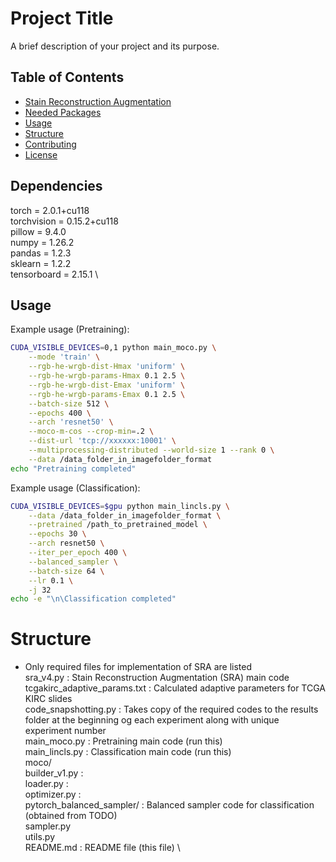 # Project Title

A brief description of your project and its purpose.

## Table of Contents
- [Stain Reconstruction Augmentation](#stain_reconst_augm)
- [Needed Packages](#reqs)
- [Usage](#usage)
- [Structure](#structure)
- [Contributing](#contributing)
- [License](#license)

## Dependencies
torch       = 2.0.1+cu118 \
torchvision = 0.15.2+cu118 \
pillow      = 9.4.0 \
numpy       = 1.26.2 \
pandas      = 1.2.3 \
sklearn     = 1.2.2 \
tensorboard = 2.15.1 \

## Usage
Example usage (Pretraining):
```bash
CUDA_VISIBLE_DEVICES=0,1 python main_moco.py \
    --mode 'train' \
    --rgb-he-wrgb-dist-Hmax 'uniform' \
    --rgb-he-wrgb-params-Hmax 0.1 2.5 \
    --rgb-he-wrgb-dist-Emax 'uniform' \
    --rgb-he-wrgb-params-Emax 0.1 2.5 \
    --batch-size 512 \
    --epochs 400 \
    --arch 'resnet50' \
    --moco-m-cos --crop-min=.2 \
    --dist-url 'tcp://xxxxxx:10001' \
    --multiprocessing-distributed --world-size 1 --rank 0 \
    --data /data_folder_in_imagefolder_format
echo "Pretraining completed"
```

Example usage (Classification):
```bash
CUDA_VISIBLE_DEVICES=$gpu python main_lincls.py \
    --data /data_folder_in_imagefolder_format \
    --pretrained /path_to_pretrained_model \
    --epochs 30 \
    --arch resnet50 \
    --iter_per_epoch 400 \
    --balanced_sampler \
    --batch-size 64 \
    --lr 0.1 \
    -j 32
echo -e "\n\Classification completed"
```

# Structure
* Only required files for implementation of SRA are listed \
sra_v4.py                    : Stain Reconstruction Augmentation (SRA) main code \
tcgakirc_adaptive_params.txt : Calculated adaptive parameters for TCGA KIRC slides \
code_snapshotting.py         : Takes copy of the required codes to the results folder at the beginning og each experiment along with unique experiment number \
main_moco.py                 : Pretraining main code (run this) \
main_lincls.py               : Classification main code (run this) \
moco/ \
    builder_v1.py            : \
    loader.py                : \
    optimizer.py             : \
pytorch_balanced_sampler/     : Balanced sampler code for classification (obtained from TODO) \
    sampler.py \
    utils.py \
README.md                    : README file (this file) \
